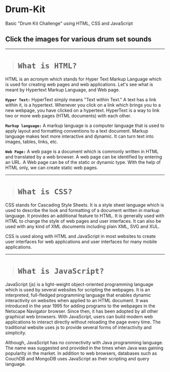 # Drum-Kit
Basic "Drum Kit Challenge" using HTML, CSS and JavaScript

## Click the images for various drum set sounds


---

># **`What is HTML?`**

HTML is an acronym which stands for Hyper Text Markup Language which is used for creating web pages and web applications. Let's see what is meant by Hypertext Markup Language, and Web page.

**`Hyper Text:`** HyperText simply means "Text within Text." A text has a link within it, is a hypertext. Whenever you click on a link which brings you to a new webpage, you have clicked on a hypertext. HyperText is a way to link two or more web pages (HTML documents) with each other.

**`Markup language:`** A markup language is a computer language that is used to apply layout and formatting conventions to a text document. Markup language makes text more interactive and dynamic. It can turn text into images, tables, links, etc.

**`Web Page:`** A web page is a document which is commonly written in HTML and translated by a web browser. A web page can be identified by entering an URL. A Web page can be of the static or dynamic type. With the help of HTML only, we can create static web pages.

---

># **`What is CSS?`**

CSS stands for Cascading Style Sheets. It is a style sheet language which is used to describe the look and formatting of a document written in markup language. It provides an additional feature to HTML. It is generally used with HTML to change the style of web pages and user interfaces. It can also be used with any kind of XML documents including plain XML, SVG and XUL.

CSS is used along with HTML and JavaScript in most websites to create user interfaces for web applications and user interfaces for many mobile applications.

---

># **`What is JavaScript?`**

JavaScript (js) is a light-weight object-oriented programming language which is used by several websites for scripting the webpages. It is an interpreted, full-fledged programming language that enables dynamic interactivity on websites when applied to an HTML document. It was introduced in the year 1995 for adding programs to the webpages in the Netscape Navigator browser. Since then, it has been adopted by all other graphical web browsers. With JavaScript, users can build modern web applications to interact directly without reloading the page every time. The traditional website uses js to provide several forms of interactivity and simplicity.

Although, JavaScript has no connectivity with Java programming language. The name was suggested and provided in the times when Java was gaining popularity in the market. In addition to web browsers, databases such as CouchDB and MongoDB uses JavaScript as their scripting and query language.
